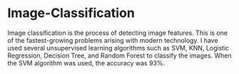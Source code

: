 # Image-Classification

Image classification is the process of detecting image features. This is one of the fastest-growing problems arising with modern technology. I have used several unsupervised learning algorithms such as SVM, KNN, Logistic Regression, Decision Tree, and Random Forest to classify the images. When the SVM algorithm was used, the accuracy was 93%.
